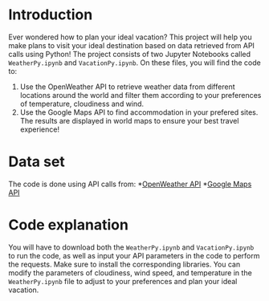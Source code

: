 # Introduction
Ever wondered how to plan your ideal vacation? This project will help you make plans to visit your ideal destination based on data retrieved from API calls using Python!
The project consists of two Jupyter Notebooks called `WeatherPy.ipynb` and `VacationPy.ipynb`. On these files, you will find the code to:
1. Use the OpenWeather API to retrieve weather data from different locations around the world and filter them according to your preferences of temperature, cloudiness and wind.
2. Use the Google Maps API to find accommodation in your prefered sites. <br>
The results are displayed in world maps to ensure your best travel experience!

# Data set
The code is done using API calls from:
*[OpenWeather API](https://rapidapi.com/blog/lp/openweathermap/?utm_source=google&utm_medium=cpc&utm_campaign=Beta_99804720366&utm_term=%2Bopenweathermap_b&gclid=CjwKCAjwkdL6BRAREiwA-kiczJRACM76pQ2N-s9VaM59_FxV2vMtJClhaGrA_9b5MAxoMyaK6OMYnBoCrpwQAvD_BwE)
*[Google Maps API](https://cloud.google.com/maps-platform/?hl=es-419&utm_source=google&utm_medium=cpc&utm_campaign=FY18-Q2-global-demandgen-paidsearchonnetworkhouseads-cs-maps_contactsal_saf&utm_content=text-ad-none-none-DEV_c-CRE_351523677090-ADGP_Hybrid+%7C+AW+SEM+%7C+SKWS+~+Maps+%7C+BMM+%7C+Mapping+APIs-KWID_43700044580549652-aud-905774763988:kwd-412104684431-userloc_1010103&utm_term=KW_%2Bmap%20%2Bapis-ST_%2Bmap+%2Bapis&gclid=CjwKCAjwkdL6BRAREiwA-kiczOrD7OEq_sMkU3KP0xmcyOdz4mi4pEJHJgH8a4p9GSP_U52_XipbixoC1D0QAvD_BwE)

# Code explanation
You will have to download both the `WeatherPy.ipynb` and `VacationPy.ipynb` to run the code, as well as input your API parameters in the code to perform the requests. Make sure to install the corresponding libraries. You can modify the parameters of cloudiness, wind speed, and temperature in the `WeatherPy.ipynb` file to adjust to your preferences and plan your ideal vacation.
